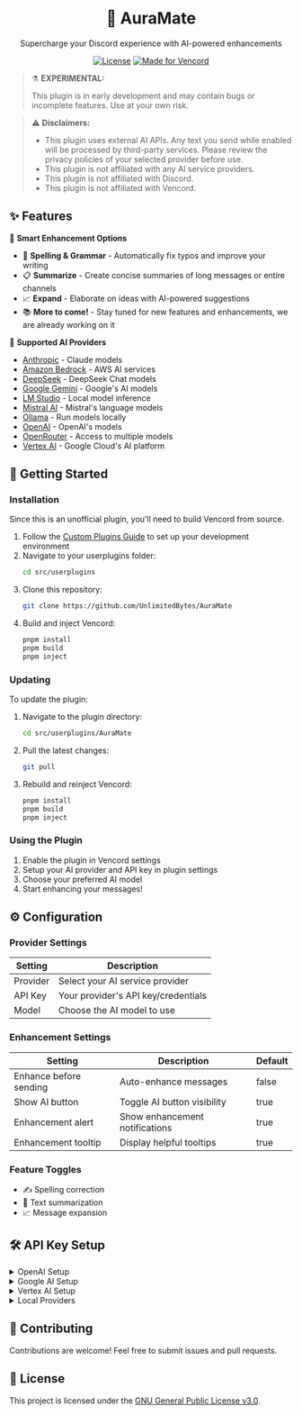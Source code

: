 <div align="center">
    <h1>🤖 AuraMate</h1>
    <p>Supercharge your Discord experience with AI-powered enhancements</p>

[![License](https://img.shields.io/badge/License-GPL--3.0-blue.svg)](LICENSE)
[![Made for Vencord](https://img.shields.io/badge/For-Vencord-7289da.svg)](https://github.com/Vendicated/Vencord)
</div>

> ⚗️ **EXPERIMENTAL:**
>
> This plugin is in early development and may contain bugs or incomplete features. Use at your own risk.

> ⚠️ **Disclaimers:**
> - This plugin uses external AI APIs. Any text you send while enabled will be processed by third-party services. Please review the privacy policies of your selected provider before use.
> - This plugin is not affiliated with any AI service providers.
> - This plugin is not affiliated with Discord.
> - This plugin is not affiliated with Vencord.

## ✨ Features

🎯 **Smart Enhancement Options**
- 📝 **Spelling & Grammar** - Automatically fix typos and improve your writing
- 📋 **Summarize** - Create concise summaries of long messages or entire channels
- 📈 **Expand** - Elaborate on ideas with AI-powered suggestions
- 📚 **More to come!** - Stay tuned for new features and enhancements, we are already working on it

🔌 **Supported AI Providers**
- [Anthropic](https://anthropic.com) - Claude models
- [Amazon Bedrock](https://aws.amazon.com/bedrock) - AWS AI services
- [DeepSeek](https://deepseek.ai) - DeepSeek Chat models
- [Google Gemini](https://gemini.google.com/) - Google's AI models
- [LM Studio](https://lmstudio.ai) - Local model inference
- [Mistral AI](https://mistral.ai) - Mistral's language models
- [Ollama](https://ollama.ai) - Run models locally
- [OpenAI](https://platform.openai.com/) - OpenAI's models
- [OpenRouter](https://openrouter.ai) - Access to multiple models
- [Vertex AI](https://cloud.google.com/vertex-ai) - Google Cloud's AI platform

## 🚀 Getting Started

### Installation
Since this is an unofficial plugin, you'll need to build Vencord from source.

1. Follow the [Custom Plugins Guide](https://docs.vencord.dev/installing/custom-plugins/) to set up your development environment
2. Navigate to your userplugins folder:
   ```bash
   cd src/userplugins
   ```
3. Clone this repository:
   ```bash
   git clone https://github.com/UnlimitedBytes/AuraMate
   ```
4. Build and inject Vencord:
   ```bash
   pnpm install
   pnpm build
   pnpm inject
   ```

### Updating
To update the plugin:
1. Navigate to the plugin directory:
   ```bash
   cd src/userplugins/AuraMate
   ```
2. Pull the latest changes:
   ```bash
   git pull
   ```
3. Rebuild and reinject Vencord:
   ```bash
   pnpm install
   pnpm build
   pnpm inject
   ```

### Using the Plugin
1. Enable the plugin in Vencord settings
2. Setup your AI provider and API key in plugin settings
3. Choose your preferred AI model
4. Start enhancing your messages!

## ⚙️ Configuration

### Provider Settings
| Setting | Description |
|---------|-------------|
| Provider | Select your AI service provider |
| API Key | Your provider's API key/credentials |
| Model | Choose the AI model to use |

### Enhancement Settings
| Setting | Description | Default |
|---------|-------------|---------|
| Enhance before sending | Auto-enhance messages | false |
| Show AI button | Toggle AI button visibility | true |
| Enhancement alert | Show enhancement notifications | true |
| Enhancement tooltip | Display helpful tooltips | true |

### Feature Toggles
- ✍️ Spelling correction
- 📝 Text summarization
- 📈 Message expansion

## 🛠️ API Key Setup

<details>
<summary>OpenAI Setup</summary>

1. Visit [OpenAI API Keys](https://platform.openai.com/api-keys)
2. Create a new API key
3. Copy and paste into plugin settings
</details>

<details>
<summary>Google AI Setup</summary>

1. Visit [Google AI Studio](https://makersuite.google.com/app/apikeys)
2. Generate an API key
3. Copy and paste into plugin settings
</details>

<details>
<summary>Vertex AI Setup</summary>

1. Create a Google Cloud project
2. Enable Vertex AI API
3. Use format: `project-id:region`
</details>

<details>
<summary>Local Providers</summary>

### Ollama
- Default endpoint: `http://localhost:11434`
- Customize host in API key field

### LM Studio
- Default port: `1234`
- Set custom port in API key field
</details>

## 🤝 Contributing

Contributions are welcome! Feel free to submit issues and pull requests.

## 📝 License

This project is licensed under the [GNU General Public License v3.0](LICENSE).
